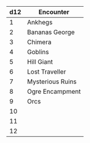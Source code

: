 | d12 | Encounter        |
| --- | ---------------- |
| 1   | Ankhegs          |
| 2   | Bananas George   |
| 3   | Chimera          |
| 4   | Goblins          |
| 5   | Hill Giant       |
| 6   | Lost Traveller   |
| 7   | Mysterious Ruins |
| 8   | Ogre Encampment  | 
| 9   | Orcs             |
| 10  |                  |
| 11  |                  |
| 12  |                  |
